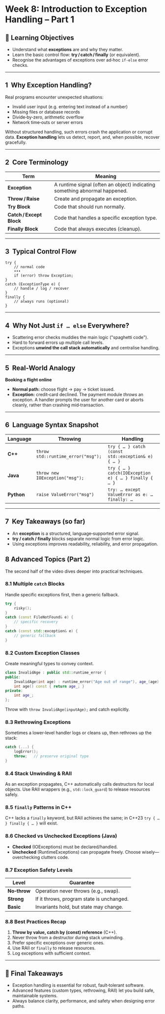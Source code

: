 # Week 8: Introduction to Exception Handling – Part 1

## 🎯 Learning Objectives

* Understand what **exceptions** are and why they matter.
* Learn the basic control flow: **try / catch / finally** (or equivalent).
* Recognise the advantages of exceptions over ad‑hoc `if‑else` error checks.

---

## 1  Why Exception Handling?

Real programs encounter unexpected situations:

* Invalid user input (e.g. entering text instead of a number)
* Missing files or database records
* Divide‑by‑zero, arithmetic overflow
* Network time‑outs or server errors

Without structured handling, such errors crash the application or corrupt data. **Exception handling** lets us detect, report, and, when possible, recover gracefully.

---

## 2  Core Terminology

| Term                     | Meaning                                                                    |
| ------------------------ | -------------------------------------------------------------------------- |
| **Exception**            | A runtime signal (often an object) indicating something abnormal happened. |
| **Throw / Raise**        | Create and propagate an exception.                                         |
| **Try Block**            | Code that should run normally.                                             |
| **Catch / Except Block** | Code that handles a specific exception type.                               |
| **Finally Block**        | Code that always executes (cleanup).                                       |

---

## 3  Typical Control Flow

```text
try {
    // normal code
    •••
    if (error) throw Exception;
}
catch (ExceptionType e) {
    // handle / log / recover
}
finally {
    // always runs (optional)
}
```

---

## 4  Why Not Just `if … else` Everywhere?

* Scattering error checks muddies the main logic ("spaghetti code").
* Hard to forward errors up multiple call levels.
* Exceptions **unwind the call stack automatically** and centralise handling.

---

## 5  Real‑World Analogy

**Booking a flight online**

* **Normal path:** choose flight → pay → ticket issued.
* **Exception:** credit‑card declined. The payment module *throws* an exception. A handler prompts the user for another card or aborts cleanly, rather than crashing mid‑transaction.

---

## 6  Language Syntax Snapshot

| Language   | Throwing                           | Handling                                             |
| ---------- | ---------------------------------- | ---------------------------------------------------- |
| **C++**    | `throw std::runtime_error("msg");` | `try { … } catch (const std::exception& e) { … }`    |
| **Java**   | `throw new IOException("msg");`    | `try { … } catch(IOException e) { … } finally { … }` |
| **Python** | `raise ValueError("msg")`          | `try: … except ValueError as e: … finally: …`        |

---

## 7  Key Takeaways (so far)

* An **exception** is a structured, language‑supported error signal.
* **try / catch / finally** blocks separate normal logic from error logic.
* Using exceptions improves readability, reliability, and error propagation.

## 8  Advanced Topics (Part 2)

The second half of the video dives deeper into practical techniques.

### 8.1 Multiple `catch` Blocks

Handle specific exceptions first, then a generic fallback.

```cpp
try {
    risky();
}
catch (const FileNotFound& e) {
    // specific recovery
}
catch (const std::exception& e) {
    // generic fallback
}
```

### 8.2 Custom Exception Classes

Create meaningful types to convey context.

```cpp
class InvalidAge : public std::runtime_error {
public:
    InvalidAge(int age) : runtime_error("Age out of range"), age_(age) {}
    int age() const { return age_; }
private:
    int age_;
};
```

Throw with `throw InvalidAge(inputAge);` and catch explicitly.

### 8.3 Rethrowing Exceptions

Sometimes a lower‑level handler logs or cleans up, then rethrows up the stack:

```cpp
catch (...) {
    logError();
    throw;   // preserve original type
}
```

### 8.4 Stack Unwinding & RAII

As an exception propagates, C++ automatically calls destructors for local objects. Use RAII wrappers (e.g., `std::lock_guard`) to release resources safely.

### 8.5 `finally` Patterns in C++

C++ lacks a `finally` keyword, but RAII achieves the same; in C++23 `try { … } finally { … }` will exist.

### 8.6 Checked vs Unchecked Exceptions (Java)

* **Checked** (IOExceptions) must be declared/handled.
* **Unchecked** (RuntimeExceptions) can propagate freely.
  Choose wisely—overchecking clutters code.

### 8.7 Exception Safety Levels

| Level        | Guarantee                                 |
| ------------ | ----------------------------------------- |
| **No‑throw** | Operation never throws (e.g., swap).      |
| **Strong**   | If it throws, program state is unchanged. |
| **Basic**    | Invariants hold, but state may change.    |

### 8.8 Best Practices Recap

1. **Throw by value, catch by (const) reference** (C++).
2. Never throw from a destructor during stack unwinding.
3. Prefer specific exceptions over generic ones.
4. Use RAII or `finally` to release resources.
5. Log exceptions with sufficient context.

---

## 📌 Final Takeaways

* Exception handling is essential for robust, fault‑tolerant software.
* Advanced features (custom types, rethrowing, RAII) let you build safe, maintainable systems.
* Always balance clarity, performance, and safety when designing error paths.

